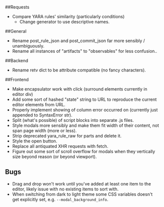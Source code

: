 ##Requests
*  Compare YARA rules' similarity (particularly conditions)
    * Change generator to use descriptive names.

##General
*  Rename post_rule_json and post_commit_json far more sensibly / unambiguously.
*  Rename all instances of "artifacts" to "observables" for less confusion..

##Backend
* Rename retv dict to be attribute compatible (no fancy characters).

##Frontend
* Make encapsulator work with click (surround elements currently in editor div)
* Add some sort of hashed "state" string to URL to reproduce the current editor elements from URL.
* Properly implement showing of column error occurred on (currently just appended to SyntaxError str).
* Split (what's possible) of script blocks into separate .js files.
* Style modals more sensibly and make them fit width of their content, not span page width (more or less).
* Strip deprecated yara_rule_raw for parts and delete it.
* Style the open button.
* Replace all antiquated XHR requests with fetch.
* Figure out some sort of scroll overflow for modals when they vertically size beyond reason (or beyond viewport).

## Bugs
* Drag and drop won't work until you've added at least one item to the editor, 
  likely issue with no existing items to sort with.
* When switching from dark to light theme some CSS variables doesn't get explicitly set, e.g. `--modal_background_info`.